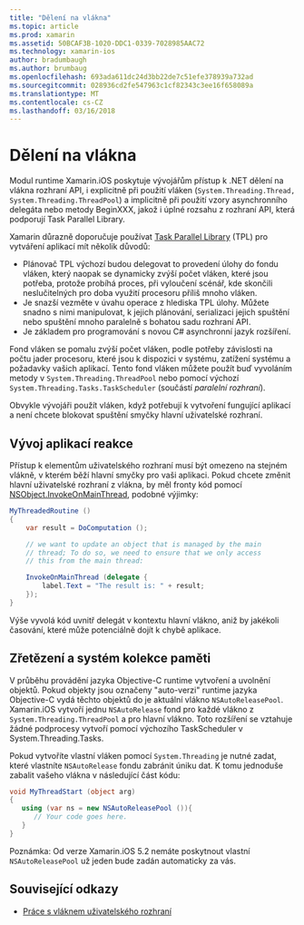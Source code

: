 ```yaml
---
title: "Dělení na vlákna"
ms.topic: article
ms.prod: xamarin
ms.assetid: 50BCAF3B-1020-DDC1-0339-7028985AAC72
ms.technology: xamarin-ios
author: bradumbaugh
ms.author: brumbaug
ms.openlocfilehash: 693ada611dc24d3bb22de7c51efe378939a732ad
ms.sourcegitcommit: 028936cd2fe547963c1cf82343c3ee16f658089a
ms.translationtype: MT
ms.contentlocale: cs-CZ
ms.lasthandoff: 03/16/2018
---
```

# <a name="threading"></a>Dělení na vlákna

Modul runtime Xamarin.iOS poskytuje vývojářům přístup k .NET dělení na vlákna rozhraní API, i explicitně při použití vláken (`System.Threading.Thread, System.Threading.ThreadPool`) a implicitně při použití vzory asynchronního delegáta nebo metody BeginXXX, jakož i úplné rozsahu z rozhraní API, která podporují Task Parallel Library.



Xamarin důrazně doporučuje používat [Task Parallel Library](http://msdn.microsoft.com/en-us/library/dd460717.aspx) (TPL) pro vytváření aplikací mít několik důvodů:
-  Plánovač TPL výchozí budou delegovat to provedení úlohy do fondu vláken, který naopak se dynamicky zvýší počet vláken, které jsou potřeba, protože probíhá proces, při vyloučení scénář, kde skončili neslučitelných pro doba využití procesoru příliš mnoho vláken. 
-  Je snazší vezměte v úvahu operace z hlediska TPL úlohy. Můžete snadno s nimi manipulovat, k jejich plánování, serializaci jejich spuštění nebo spuštění mnoho paralelně s bohatou sadu rozhraní API. 
-  Je základem pro programování s novou C# asynchronní jazyk rozšíření. 


Fond vláken se pomalu zvýší počet vláken, podle potřeby závislosti na počtu jader procesoru, které jsou k dispozici v systému, zatížení systému a požadavky vašich aplikací. Tento fond vláken můžete použít buď vyvoláním metody v `System.Threading.ThreadPool` nebo pomocí výchozí `System.Threading.Tasks.TaskScheduler` (součástí *paralelní rozhraní*).

Obvykle vývojáři použít vláken, když potřebují k vytvoření fungující aplikací a není chcete blokovat spuštění smyčky hlavní uživatelské rozhraní.

 <a name="Developing_Responsive_Applications" />


## <a name="developing-responsive-applications"></a>Vývoj aplikací reakce

Přístup k elementům uživatelského rozhraní musí být omezeno na stejném vlákně, v kterém běží hlavní smyčky pro vaši aplikaci. Pokud chcete změnit hlavní uživatelské rozhraní z vlákna, by měl fronty kód pomocí [NSObject.InvokeOnMainThread](https://developer.xamarin.com/api/type/Foundation.NSObject/), podobné výjimky:

```csharp
MyThreadedRoutine ()  
{  
    var result = DoComputation ();  

    // we want to update an object that is managed by the main
    // thread; To do so, we need to ensure that we only access
    // this from the main thread:

    InvokeOnMainThread (delegate {  
        label.Text = "The result is: " + result;  
    });
}
```

Výše vyvolá kód uvnitř delegát v kontextu hlavní vlákno, aniž by jakékoli časování, které může potenciálně dojít k chybě aplikace.

 <a name="Threading_and_Garbage_Collection" />


## <a name="threading-and-garbage-collection"></a>Zřetězení a systém kolekce paměti

V průběhu provádění jazyka Objective-C runtime vytvoření a uvolnění objektů. Pokud objekty jsou označeny "auto-verzi" runtime jazyka Objective-C vydá těchto objektů do je aktuální vlákno `NSAutoReleasePool`. Xamarin.iOS vytvoří jednu `NSAutoRelease` fond pro každé vlákno z `System.Threading.ThreadPool` a pro hlavní vlákno. Toto rozšíření se vztahuje žádné podprocesy vytvoří pomocí výchozího TaskScheduler v System.Threading.Tasks.

Pokud vytvoříte vlastní vláken pomocí `System.Threading` je nutné zadat, které vlastníte `NSAutoRelease` fondu zabránit úniku dat. K tomu jednoduše zabalit vašeho vlákna v následující část kódu:

```csharp
void MyThreadStart (object arg)
{
   using (var ns = new NSAutoReleasePool ()){
      // Your code goes here.
   }
}
```

Poznámka: Od verze Xamarin.iOS 5.2 nemáte poskytnout vlastní `NSAutoReleasePool` už jeden bude zadán automaticky za vás.


## <a name="related-links"></a>Související odkazy

- [Práce s vláknem uživatelského rozhraní](~/ios/user-interface/ios-ui/ui-thread.md)
